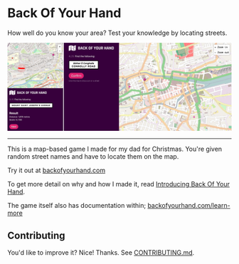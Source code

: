 # Back Of Your Hand

How well do you know your area? Test your knowledge by locating streets.

![Screenshots of the game; one narrow / mobile sized, one desktop sized. In one, the user is asked to find a particular street, but they haven't placed a marker / guess on the map yet. The other is an example where the result of a guess is being shown (i.e. the street is revealed and the distance is shown, etc.)](./public/images/combined-screenshots.png)

---

This is a map-based game I made for my dad for Christmas. You're given random street names and have to locate them on the map.

Try it out at [backofyourhand.com](https://backofyourhand.com)

To get more detail on why and how I made it, read [Introducing Back Of Your Hand](https://adamlynch.com/back-of-your-hand).

The game itself also has documentation within; [backofyourhand.com/learn-more](https://backofyourhand.com/learn-more)

## Contributing

You'd like to improve it? Nice! Thanks. See [CONTRIBUTING.md](./CONTRIBUTING.md).
